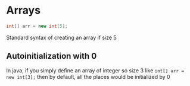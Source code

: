 # Arrays
```java
int[] arr = new int[5];
```

Standard syntax of creating an array if size 5

## Autoinitialization with 0
In java, if you simply define an array of integer so size 3 like `int[] arr = new int[3];` then by default, all the places would be initialized by 0